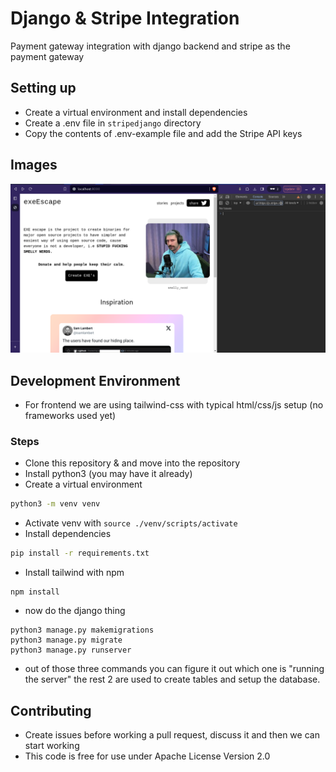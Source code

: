 # Django & Stripe Integration 
Payment gateway integration with django backend and stripe as the payment gateway


## Setting up
- Create a virtual environment and install dependencies
- Create a .env file in `stripedjango` directory
- Copy the contents of .env-example file and add the Stripe API keys 


## Images
![](./screenshots/home.png)

## Development Environment 
- For frontend we are using tailwind-css with typical html/css/js setup (no frameworks used yet)

### Steps 
- Clone this repository & and move into the repository
- Install python3 (you may have it already)
- Create a virtual environment 
```bash
python3 -m venv venv
```
- Activate venv with `source ./venv/scripts/activate`
- Install dependencies 
```bash
pip install -r requirements.txt
```
- Install tailwind with npm 
```
npm install
```
- now do the django thing 
```
python3 manage.py makemigrations 
python3 manage.py migrate 
python3 manage.py runserver
```
- out of those three commands you can figure it out which one is "running the server" the rest 2 are used to create tables and setup the database.


## Contributing 
- Create issues before working a pull request, discuss it and then we can start working 
- This code is free for use under Apache License Version 2.0
